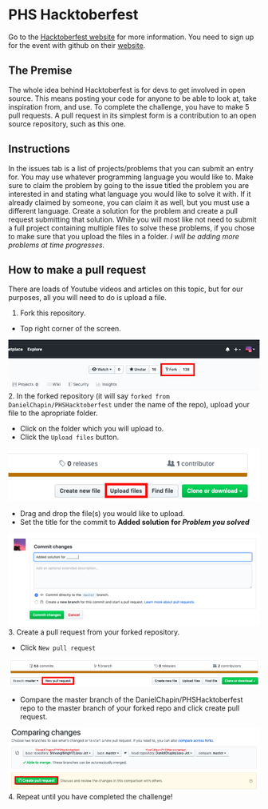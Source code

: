 # PHS Hacktoberfest
Go to the [Hacktoberfest website](https://hacktoberfest.digitalocean.com/ "Hacktoberfest website") for more information. You need to sign up for the event with github on their [website](https://hacktoberfest.digitalocean.com/ "Hacktoberfest website").
## The Premise
The whole idea behind Hacktoberfest is for devs to get involved in open source. This means posting your code for anyone to be able to look at, take inspiration from, and use. To complete the challenge, you have to make 5 pull requests. A pull request in its simplest form is a contribution to an open source repository, such as this one.
## Instructions
In the issues tab is a list of projects/problems that you can submit an entry for. You may use whatever programming language you would like to. Make sure to claim the problem by going to the issue titled the problem you are interested in and stating what language you would like to solve it with. If it already claimed by someone, you can claim it as well, but you must use a different language. Create a solution for the problem and create a pull request submitting that solution. While you will most like not need to submit a full project containing multiple files to solve these problems, if you chose to make sure that you upload the files in a folder. *I will be adding more problems at time progresses.*
## How to make a pull request
There are loads of Youtube videos and articles on this topic, but for our purposes, all you will need to do is upload a file.
1. Fork this repository.
  - Top right corner of the screen.
  
  ![Fork Button](https://github.com/DanielChapin/PHSHacktoberfest/blob/master/Fork%20Button.png?raw=true "Fork Button")
2. In the forked repository (it will say `forked from DanielChapin/PHSHacktoberfest` under the name of the repo), upload your file to the apropriate folder.
  - Click on the folder which you will upload to.
  - Click the `Upload files` button.
  
  ![Upload files](https://github.com/DanielChapin/PHSHacktoberfest/blob/master/Upload%20Files%20Button.png?raw=true "Upload files")
  - Drag and drop the file(s) you would like to upload.
  - Set the title for the commit to __Added solution for *Problem you solved*__
  
  ![Commit Title](https://github.com/DanielChapin/PHSHacktoberfest/blob/master/Commit%20title.png?raw=true "Commit Title")
3. Create a pull request from your forked repository.
  - Click `New pull request`
  
  ![New Pull Request](https://github.com/DanielChapin/PHSHacktoberfest/blob/master/New%20Pull%20Request.png?raw=true "New Pull Request")
  - Compare the master branch of the DanielChapin/PHSHacktoberfest repo to the master branch of your forked repo and click create pull request.
  
  ![Comparing Changes](https://github.com/DanielChapin/PHSHacktoberfest/blob/master/Comparing%20Changes.png?raw=true "Comparing Changes")
4. Repeat until you have completed the challenge!
